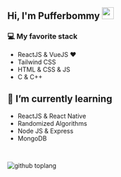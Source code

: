 ## Hi, I'm Pufferbommy <img src="https://user-images.githubusercontent.com/5679180/79618120-0daffb80-80be-11ea-819e-d2b0fa904d07.gif" width="27px">

### 💻 My favorite stack
- ReactJS & VueJS ❤
- Tailwind CSS
- HTML & CSS & JS
- C & C++

## 🌱 I’m currently learning
- ReactJS & React Native
- Randomized Algorithms
- Node JS & Express
- MongoDB
<br/>

![github toplang](https://github-readme-stats.vercel.app/api/top-langs/?username=pufferbommy&layout=compact&theme=nightowl)
